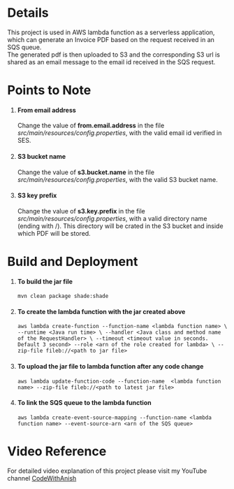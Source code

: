 # Details

This project is used in AWS lambda function as a serverless application, which can generate an Invoice PDF based on the request received in an SQS queue.  
The generated pdf is then uploaded to S3 and the corresponding S3 url is shared as an email message to the  email id received in the SQS request. 

# Points to Note
1. #### From email address
   Change the value of **from.email.address** in the file *src/main/resources/config.properties*, with the valid email id verified in SES.

2. #### S3 bucket name
    Change the value of **s3.bucket.name** in the file *src/main/resources/config.properties*, with the valid S3 bucket name.

3. #### S3 key prefix 
   Change the value of **s3.key.prefix** in the file *src/main/resources/config.properties*, with a valid directory name (ending with /). This directory will be crated in the S3 bucket and inside which PDF will be stored.

# Build and Deployment

1. #### To build the jar file 
   `mvn clean package shade:shade`

2. #### To create the lambda function with the jar created above

    `aws lambda create-function --function-name <lambda function name> \
   --runtime <Java run time> \
   --handler <Java class and method name of the RequestHandler> \
   --timeout <timeout value in seconds. Default 3 second>
   --role <arn of the role created for lambda> \
   --zip-file fileb://<path to jar file>`

3. #### To upload the jar file to lambda function after any code change
    `aws lambda update-function-code --function-name  <lambda function name> --zip-file fileb://<path to latest jar file>`

4. #### To link the SQS queue to the lambda function
    `aws lambda create-event-source-mapping --function-name <lambda function name> --event-source-arn <arn of the SQS queue>`

# Video Reference
For detailed video explanation of this project please visit my YouTube channel [CodeWithAnish]()
